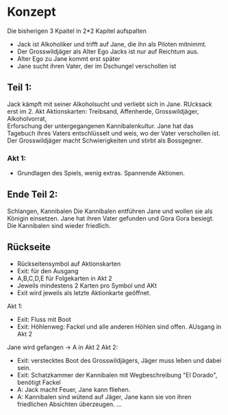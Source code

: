 # Konzept

Die bisherigen 3 Kpaitel in 2*2 Kapitel aufspalten

* Jack ist Alkoholiker und trifft auf Jane, die ihn als Piloten mitnimmt.
* Der Grosswildjäger als Alter Ego Jacks ist nur auf Reichtum aus.
* Alter Ego zu Jane kommt erst später
* Jane sucht ihren Vater, der im Dschungel verschollen ist

## Teil 1: 
Jack kämpft mit seiner Alkoholsucht und verliebt sich in Jane.
RUcksack erst im 2. Akt
Aktionskarten: Treibsand, Affenherde, Grosswildjäger, Alkoholvorrat,  
Erforschung der untergegangenen Kannibalenkultur.
Jane hat das Tagebuch ihres Vaters entschlüsselt und weis, wo der  Vater verschollen ist.
Der Grosswildjäger macht Schwierigkeiten und stirbt als Bossgegner.

### Akt 1:
* Grundlagen des Spiels, wenig extras. Spannende Aktionen.

## Ende Teil 2:

Schlangen, Kannibalen
Die Kannibalen entführen Jane und wollen sie als Königin einsetzen.
Jane hat ihren Vater gefunden und Gora Gora besiegt.
Die Kannibalen sind wieder friedlich.

## Rückseite

* Rückseitensymbol auf Aktionskarten 
* Exit: für den Ausgang
* A,B,C,D,E für Folgekarten in Akt 2
* Jeweils mindestens 2 Karten pro Symbol und AKt
* Exit wird jeweils als letzte Aktionkarte geöffnet.

Akt 1:
* Exit: Fluss mit Boot
* Exit: Höhlenweg: Fackel und alle anderen Höhlen sind offen. AUsgang in Akt 2

Jane wird gefangen -> A in Akt 2
Akt 2:
* Exit: verstecktes Boot des Grosswildjägers, Jäger muss leben und dabei sein.
* Exit: Schatzkammer der Kannibalen mit Wegbeschreibung "El Dorado", benötigt Fackel 
* A: Jack macht Feuer, Jane kann fliehen.
* A: Kannibalen sind wütend auf Jäger, Jane kann sie von ihren friedlichen Absichten überzeugen.
...
